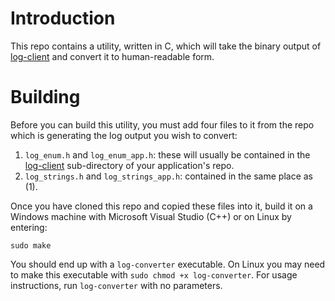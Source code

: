 # Introduction
This repo contains a utility, written in C, which will take the binary output of [log-client](https://github.com/RobMeades/log-client) and convert it to human-readable form.

# Building
Before you can build this utility, you must add four files to it from the repo which is generating the log output you wish to convert:

1. `log_enum.h` and `log_enum_app.h`: these will usually be contained in the [log-client](https://github.com/RobMeades/log-client) sub-directory of your application's repo.
2. `log_strings.h` and `log_strings_app.h`: contained in the same place as (1).

Once you have cloned this repo and copied these files into it, build it on a Windows machine with Microsoft Visual Studio (C++) or on Linux by entering:

`sudo make`

You should end up with a `log-converter` executable. On Linux you may need to make this executable with `sudo chmod +x log-converter`.  For usage instructions, run `log-converter` with no parameters.